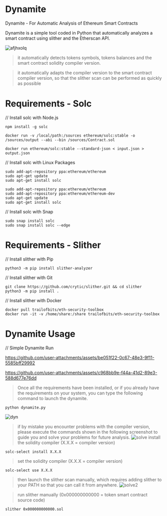 # Dynamite
Dynamite - For Automatic Analysis of Ethereum Smart Contracts

Dynamite is a simple tool coded in Python that automatically analyzes a smart contract using slither and the Etherscan API.


![afjhxolq](https://github.com/user-attachments/assets/668b9499-ff15-4020-a680-2d68dc065552)


> it automatically detects tokens symbols, tokens balances and the smart contract solidity compiler version.

> it automatically adapts the compiler version to the smart contract compiler version, so that the slither scan can be performed as quickly as possible



# Requirements - Solc
// Install solc with Node.js
 
    npm install -g solc

    docker run -v /local/path:/sources ethereum/solc:stable -o /sources/output --abi --bin /sources/Contract.sol

    docker run ethereum/solc:stable --standard-json < input.json > output.json

// Install solc with Linux Packages

    sudo add-apt-repository ppa:ethereum/ethereum
    sudo apt-get update
    sudo apt-get install solc

    sudo add-apt-repository ppa:ethereum/ethereum
    sudo add-apt-repository ppa:ethereum/ethereum-dev
    sudo apt-get update
    sudo apt-get install solc
    

// Install solc with Snap

    sudo snap install solc
    sudo snap install solc --edge

# Requirements - Slither
// Install slither with Pip

    python3 -m pip install slither-analyzer

// Install slither with Git

    git clone https://github.com/crytic/slither.git && cd slither
    python3 -m pip install .

// Install slither with Docker

    docker pull trailofbits/eth-security-toolbox
    docker run -it -v /home/share:/share trailofbits/eth-security-toolbox

# Dynamite Usage
// Simple Dynamite Run



https://github.com/user-attachments/assets/be051f22-0c67-48e3-9f11-5585bff29992



https://github.com/user-attachments/assets/c968bb9e-f44a-41d2-89e3-588d677e76dd



> Once all the requirements have been installed, or if you already have the requirements on your system, you can type the following command to launch the dynamite.

    python dynamite.py
    
![dyn](https://github.com/DK27ss/Dynamite/assets/134336163/5e745780-729e-4088-b3b8-ebe3276b0fb7)

> if by mistake you encounter problems with the compiler version, please execute the commands shown in the following screenshot to guide you and solve your problems for future analysis.
![solve](https://github.com/DK27ss/Dynamite/assets/134336163/a713d69f-03e7-4f59-8385-08235f952482)
> install the solidity compiler (X.X.X = compiler version)

    solc-select install X.X.X

> set the solidity compiler (X.X.X = compiler version)

    solc-select use X.X.X
    
> then launch the slither scan manually, which requires adding slither to your PATH so that you can call it from anywhere.
![solve2](https://github.com/DK27ss/Dynamite/assets/134336163/61b5b88b-b3df-4779-bc8b-43bfb592907b)

> run slither manually (0x000000000000 = token smart contract source code)

    slither 0x000000000000.sol




